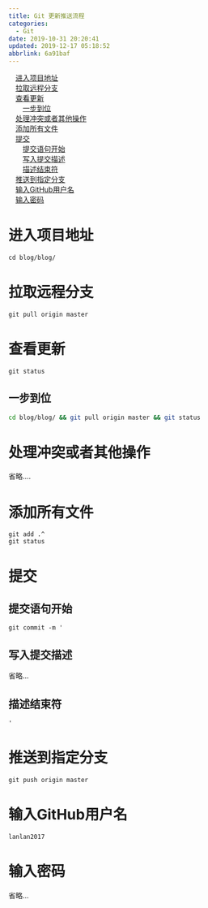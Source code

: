 ```yaml
---
title: Git 更新推送流程
categories: 
  - Git
date: 2019-10-31 20:20:41
updated: 2019-12-17 05:18:52
abbrlink: 6a91baf
---
```

<div id='my_toc'><a href="/blog/6a91baf/#进入项目地址" class="header_1">进入项目地址</a>&nbsp;<br><a href="/blog/6a91baf/#拉取远程分支" class="header_1">拉取远程分支</a>&nbsp;<br><a href="/blog/6a91baf/#查看更新" class="header_1">查看更新</a>&nbsp;<br><a href="/blog/6a91baf/#一步到位" class="header_2">一步到位</a>&nbsp;<br><a href="/blog/6a91baf/#处理冲突或者其他操作" class="header_1">处理冲突或者其他操作</a>&nbsp;<br><a href="/blog/6a91baf/#添加所有文件" class="header_1">添加所有文件</a>&nbsp;<br><a href="/blog/6a91baf/#提交" class="header_1">提交</a>&nbsp;<br><a href="/blog/6a91baf/#提交语句开始" class="header_2">提交语句开始</a>&nbsp;<br><a href="/blog/6a91baf/#写入提交描述" class="header_2">写入提交描述</a>&nbsp;<br><a href="/blog/6a91baf/#描述结束符" class="header_2">描述结束符</a>&nbsp;<br><a href="/blog/6a91baf/#推送到指定分支" class="header_1">推送到指定分支</a>&nbsp;<br><a href="/blog/6a91baf/#输入GitHub用户名" class="header_1">输入GitHub用户名</a>&nbsp;<br><a href="/blog/6a91baf/#输入密码" class="header_1">输入密码</a>&nbsp;<br></div>
<style>.header_1{margin-left: 1em;}.header_2{margin-left: 2em;}.header_3{margin-left: 3em;}.header_4{margin-left: 4em;}.header_5{margin-left: 5em;}.header_6{margin-left: 6em;}</style>
<!--more-->
<script>if (navigator.platform.search('arm')==-1){document.getElementById('my_toc').style.display = 'none';}var e,p = document.getElementsByTagName('p');while (p.length>0) {e = p[0];e.parentElement.removeChild(e);}</script>

<!--end-->
# 进入项目地址
```shell
cd blog/blog/
```
# 拉取远程分支
```git
git pull origin master
```
# 查看更新
```shell
git status
```
## 一步到位
```bash
cd blog/blog/ && git pull origin master && git status
```
# 处理冲突或者其他操作
省略....

# 添加所有文件
```shell
git add .^
git status
```
# 提交
## 提交语句开始
```shell
git commit -m '
```
## 写入提交描述
省略...
## 描述结束符
```shell
'
```
# 推送到指定分支
```shell
git push origin master
```
# 输入GitHub用户名
```shell
lanlan2017
```
# 输入密码
省略...

